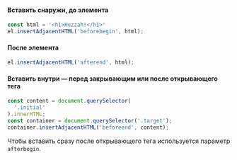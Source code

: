 #### Вставить снаружи, до элемента

```js
const html = '<h1>Huzzah!</h1>'
el.insertAdjacentHTML('beforebegin', html);
```

#### После элемента

```js
el.insertAdjacentHTML('afterend', html);
```

#### Вставить внутри — перед закрывающим или после открывающего тега

```js
const content = document.querySelector(
  '.initial'
).innerHTML;
const container = document.querySelector('.target');
container.insertAdjacentHTML('beforeend', content);
```

Чтобы вставить сразу после открывающего тега используется параметр `afterbegin`.
